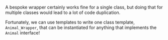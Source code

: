 A bespoke wrapper certainly works fine for a single class, but doing that for multiple classes would lead to a lot of code duplication.

Fortunately, we can use templates to write one class template, `Animal_Wrapper`, that can be instantiated for anything that implements the `Animal` interface!
